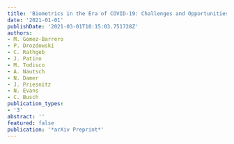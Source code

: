 ```yaml
---
title: 'Biometrics in the Era of COVID-19: Challenges and Opportunities'
date: '2021-01-01'
publishDate: '2021-03-01T10:15:03.751728Z'
authors:
- M. Gomez-Barrero
- P. Drozdowski
- C. Rathgeb
- J. Patino
- M. Todisco
- A. Nautsch
- N. Damer
- J. Priesnitz
- N. Evans
- C. Busch
publication_types:
- '3'
abstract: ''
featured: false
publication: '*arXiv Preprint*'
---
```


